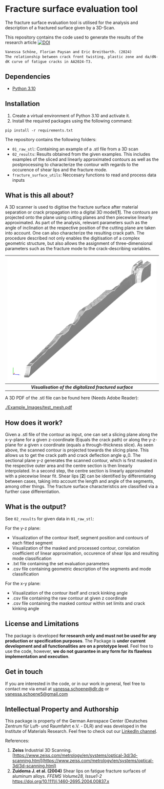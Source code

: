 # Fracture surface evaluation tool

The fracture surface evaluation tool is utilised for the analysis and description of a fractured surface given by a 3D-Scan.  

This repository contains the code used to generate the results of the research article
[![DOI](https://zenodo.org/badge/DOI/10.1016/j.engfracmech.2024.110664.svg       )](https://doi.org/10.1016/j.engfracmech.2024.110664       )

```
Vanessa Schöne, Florian Paysan and Eric Breitbarth. (2024)
The relationship between crack front twisting, plastic zone and da/dN-dK curve of fatigue cracks in AA2024-T3. 
```

## Dependencies
*  <a href="https://www.python.org/downloads/release/python-310/" target="_blank">Python 3.10</a>

## Installation

1. Create a virtual environment of Python 3.10 and activate it.
2. Install the required packages using the following command:
```shell
pip install -r requirements.txt
```

The repository contains the following folders:
* `01_raw_stl`: Containing an example of a .stl file from a 3D scan
* `02_results`: Results obtained from the given examples. This includes examples of the sliced and linearly approximated contours as well as the postprocessing to characterize the contour with regards to the occurence of shear lips and the fracture mode. 
* `fracture_surface_utils`: Neccesary functions to read and process data inputs

## What is this all about?
A 3D scanner is used to digitise the fracture surface after material separation or crack propagation into a digital 3D model[**1**]. 
The contours are projected onto the plane using cutting planes and then piecewise linearly approximated. As part of the analysis, relevant parameters such as the angle of inclination at the respective position of the cutting plane are taken into account. One can also characterize the resulting crack path. The procedure described not only enables the digitisation of a complex geometric structure, but also allows the assignment of three-dimensional parameters such as the fracture mode to the crack-describing variables.


| ![fracture_surface_ev_tool](./Example_Images/3d_scan.png) |
|:--:|
| **_Visualisation of the digitalized fractured surface_** |

A 3D PDF of the .stl file can be found here (Needs Adobe Reader): 

[./Example_Images/test_mesh.pdf](.../Example_Images/test_mesh.pdf)

## How does it work?
Given a .stl file of the contour as input, one can set a slicing plane along the x-y-plane for a given z-coordinate (Equals the crack path) or along the y-z-plane for a given x coordinate (equals a through-thickness slice). As seen above, the scanned contour is projected towards the slicing plane. This allows us to get the crack path and crack deflection angle &#966;_0. 
The sectional plane y-z generates the scanned contour, which is first masked in the respective outer area and the centre section is then linearly interpolated. In a second step, the centre section is linearly approximated with a piecewise linear fit. Shear lips [**2**] can be identified by differentiating between cases, taking into account the length and angle of the segments, among other things. The fracture surface characteristics are classified via a further case differentiation. 

## What is the output?
See `02_results` for given data in  `01_raw_stl`:

For the y-z plane:
* Visualization of the contour itself, segment position and contours of each fitted segment
* Visualization of the masked and processed contour, correlation coefficient of linear approximation, occurence of shear lips and resulting mode classification
* .txt file containing the set evaluation parameters
* .csv file containing geometric description of the segments and mode classification

For the x-y plane:
* Visualization of the contour itself and crack kinking angle
* .csv file containing the raw contour at given z coordinate
* .csv file containing the masked contour within set limits and crack kinking angle

 ## License and Limitations
The package is developed **for research only and must not be used for any production or specification purposes**. 
The Package is **under current development and all functionalities are on a prototype level**. 
Feel free to use the code, however, **we do not guarantee in any form for its flawless implementation and execution**.
 
## Get in touch
If you are interested in the code, or in our work in general, feel free to contact me 
via email at [vanessa.schoene@dlr.de](mailto:vanessa.schoene@dlr.de) or [vanessa.schoene5@gmail.com](mailto:vanessa.schoene5@gmail.com)

## Intellectual Property and Authorship 
This package is property of the German Aerospace Center (Deutsches Zentrum für Luft- und Raumfahrt e.V. - DLR) 
and was developed in the Institute of Materials Research. Feel free to check out our [LinkedIn channel](https://www.linkedin.com/company/dlr-wf).

References:

1. **Zeiss** Industrial 3D Scanning. [https://www.zeiss.com/metrology/en/systems/optical-3d/3d-scanning.html](https://www.zeiss.com/metrology/en/systems/optical-3d/3d-scanning.html)
2. **Zuidema J. et al. (2004)** Shear lips on fatigue fracture surfaces of aluminum alloys. 
   _FFEMS Volume28, Issue1-2_ [https://doi.org/10.1111/j.1460-2695.2004.00837.x ](https://doi.org/10.1111/j.1460-2695.2004.00837.x )
